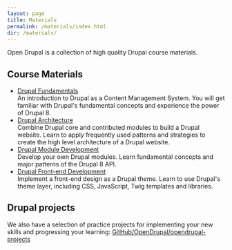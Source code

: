 ```yaml
---
layout: page
title: Materials
permalink: /materials/index.html
dir: /materials/
---
```


Open Drupal is a collection of high quality Drupal course materials.

## Course Materials
 - [Drupal Fundamentals](/materials/drupal-fundamentals)  
An introduction to Drupal as a Content Management System. You will get familiar with Drupal's fundamental concepts and experience the power of Drupal 8.
 - [Drupal Architecture](/materials/drupal-architecture)  
Combine Drupal core and contributed modules to build a Drupal website. Learn to apply frequently used patterns and strategies to create the high level architecture of a Drupal website.
 - [Drupal Module Development](/materials/drupal-module-development)  
Develop your own Drupal modules. Learn fundamental concepts and major patterns of the Drupal 8 API.
 - [Drupal Front-end Development](/materials/drupal-frontend)  
Implement a front-end design as a Drupal theme. Learn to use Drupal's theme layer, including CSS, JavaScript, Twig templates and libraries.

## Drupal projects
We also have a selection of practice projects for implementing your new skills and progressing your learning:    [GitHub/OpenDrupal/opendrupal-projects](https://github.com/OpenDrupal/opendrupal-projects)
